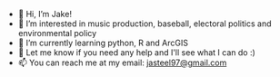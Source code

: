 - 👋 Hi, I’m Jake!
- 👀 I’m interested in music production, baseball, electoral politics and environmental policy
- 🌱 I’m currently learning python, R and ArcGIS
- 💞️ Let me know if you need any help and I'll see what I can do :) 
- 📫 You can reach me at my email: jasteel97@gmail.com

<!---
jasteel97/jasteel97 is a ✨ special ✨ repository because its `README.md` (this file) appears on your GitHub profile.
You can click the Preview link to take a look at your changes.
--->
